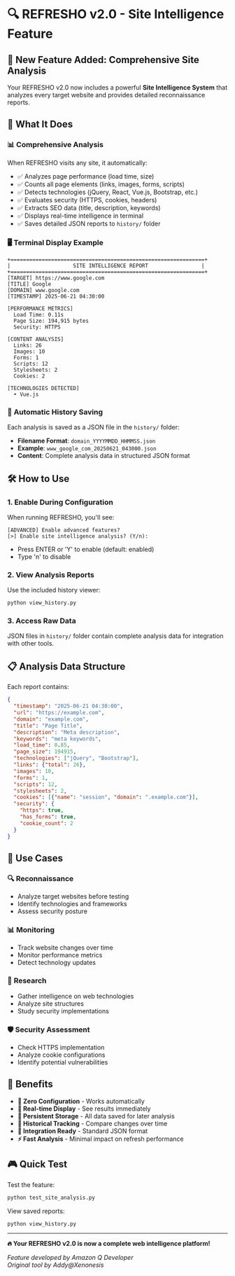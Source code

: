 # 🔍 REFRESHO v2.0 - Site Intelligence Feature

## 🎯 New Feature Added: Comprehensive Site Analysis

Your REFRESHO v2.0 now includes a powerful **Site Intelligence System** that analyzes every target website and provides detailed reconnaissance reports.

## 🚀 What It Does

### 📊 **Comprehensive Analysis**
When REFRESHO visits any site, it automatically:
- ✅ Analyzes page performance (load time, size)
- ✅ Counts all page elements (links, images, forms, scripts)
- ✅ Detects technologies (jQuery, React, Vue.js, Bootstrap, etc.)
- ✅ Evaluates security (HTTPS, cookies, headers)
- ✅ Extracts SEO data (title, description, keywords)
- ✅ Displays real-time intelligence in terminal
- ✅ Saves detailed JSON reports to `history/` folder

### 🖥️ **Terminal Display Example**
```
+==============================================================+
|                    SITE INTELLIGENCE REPORT                 |
+==============================================================+
[TARGET] https://www.google.com
[TITLE] Google
[DOMAIN] www.google.com
[TIMESTAMP] 2025-06-21 04:30:00

[PERFORMANCE METRICS]
  Load Time: 0.11s
  Page Size: 194,915 bytes
  Security: HTTPS

[CONTENT ANALYSIS]
  Links: 26
  Images: 10
  Forms: 1
  Scripts: 12
  Stylesheets: 2
  Cookies: 2

[TECHNOLOGIES DETECTED]
  • Vue.js
```

### 📁 **Automatic History Saving**
Each analysis is saved as a JSON file in the `history/` folder:
- **Filename Format**: `domain_YYYYMMDD_HHMMSS.json`
- **Example**: `www_google_com_20250621_043000.json`
- **Content**: Complete analysis data in structured JSON format

## 🛠️ How to Use

### 1. **Enable During Configuration**
When running REFRESHO, you'll see:
```
[ADVANCED] Enable advanced features?
[>] Enable site intelligence analysis? (Y/n):
```
- Press ENTER or 'Y' to enable (default: enabled)
- Type 'n' to disable

### 2. **View Analysis Reports**
Use the included history viewer:
```bash
python view_history.py
```

### 3. **Access Raw Data**
JSON files in `history/` folder contain complete analysis data for integration with other tools.

## 📋 Analysis Data Structure

Each report contains:
```json
{
  "timestamp": "2025-06-21 04:30:00",
  "url": "https://example.com",
  "domain": "example.com",
  "title": "Page Title",
  "description": "Meta description",
  "keywords": "meta keywords",
  "load_time": 0.85,
  "page_size": 194915,
  "technologies": ["jQuery", "Bootstrap"],
  "links": {"total": 26},
  "images": 10,
  "forms": 1,
  "scripts": 12,
  "stylesheets": 2,
  "cookies": [{"name": "session", "domain": ".example.com"}],
  "security": {
    "https": true,
    "has_forms": true,
    "cookie_count": 2
  }
}
```

## 🎯 Use Cases

### 🔍 **Reconnaissance**
- Analyze target websites before testing
- Identify technologies and frameworks
- Assess security posture

### 📊 **Monitoring**
- Track website changes over time
- Monitor performance metrics
- Detect technology updates

### 🔬 **Research**
- Gather intelligence on web technologies
- Analyze site structures
- Study security implementations

### 🛡️ **Security Assessment**
- Check HTTPS implementation
- Analyze cookie configurations
- Identify potential vulnerabilities

## 🎉 Benefits

- **🚀 Zero Configuration** - Works automatically
- **📱 Real-time Display** - See results immediately
- **💾 Persistent Storage** - All data saved for later analysis
- **🔄 Historical Tracking** - Compare changes over time
- **🔧 Integration Ready** - Standard JSON format
- **⚡ Fast Analysis** - Minimal impact on refresh performance

## 🎮 Quick Test

Test the feature:
```bash
python test_site_analysis.py
```

View saved reports:
```bash
python view_history.py
```

---

**🔥 Your REFRESHO v2.0 is now a complete web intelligence platform!**

*Feature developed by Amazon Q Developer*  
*Original tool by Addy@Xenonesis*